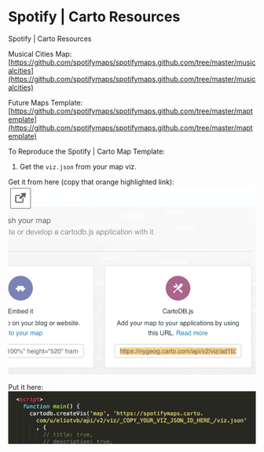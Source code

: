 # Spotify | Carto Resources

Spotify | Carto Resources

Musical Cities Map:
[https://github.com/spotifymaps/spotifymaps.github.com/tree/master/musicalcities](https://github.com/spotifymaps/spotifymaps.github.com/tree/master/musicalcities)

Future Maps Template:
[https://github.com/spotifymaps/spotifymaps.github.com/tree/master/maptemplate](https://github.com/spotifymaps/spotifymaps.github.com/tree/master/maptemplate)

To Reproduce the Spotify | Carto Map Template:

1. Get the `viz.json` from your map viz.

Get it from here (copy that orange highlighted link): ![publish.png](img/publish.png)


Put it here: ![put_vizjson_here.png](img/put_vizjson_here.png)

